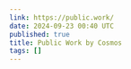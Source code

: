 ```yaml
---
link: https://public.work/
date: 2024-09-23 00:40 UTC
published: true
title: Public Work by Cosmos
tags: []
---
```



